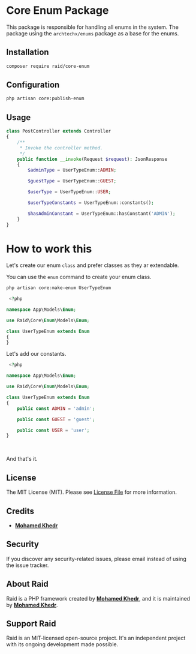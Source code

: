 # Core Enum Package

This package is responsible for handling all enums in the system.
The package using the `archtechx/enums` package as a base for the enums.

## Installation

``` bash
composer require raid/core-enum
```

## Configuration

``` bash
php artisan core:publish-enum
```

## Usage

``` php
class PostController extends Controller
{
    /**
     * Invoke the controller method.
     */
    public function __invoke(Request $request): JsonResponse
    {
        $adminType = UserTypeEnum::ADMIN;

        $guestType = UserTypeEnum::GUEST;

        $userType = UserTypeEnum::USER;

        $userTypeConstants = UserTypeEnum::constants();

        $hasAdminConstant = UserTypeEnum::hasConstant('ADMIN');
    }
}
```

# How to work this

Let's create our enum `class` and prefer classes as they ar extendable.

You can use the `enum` command to create your enum class.

``` bash
php artisan core:make-enum UserTypeEnum
```

``` php
 <?php

namespace App\Models\Enum;

use Raid\Core\Enum\Models\Enum;

class UserTypeEnum extends Enum
{
}
```

Let's add our constants.

``` php
 <?php

namespace App\Models\Enum;

use Raid\Core\Enum\Models\Enum;

class UserTypeEnum extends Enum
{
    public const ADMIN = 'admin';

    public const GUEST = 'guest';

    public const USER = 'user';
}
``` 

<br>

And that's it.

## License

The MIT License (MIT). Please see [License File](LICENSE.md) for more information.

## Credits

- **[Mohamed Khedr](https://github.com/MohamedKhedr700)**

## Security

If you discover any security-related issues, please email
instead of using the issue tracker.

## About Raid

Raid is a PHP framework created by **[Mohamed Khedr](https://github.com/MohamedKhedr700)**,
and it is maintained by **[Mohamed Khedr](https://github.com/MohamedKhedr700)**.

## Support Raid

Raid is an MIT-licensed open-source project. It's an independent project with its ongoing development made possible.

